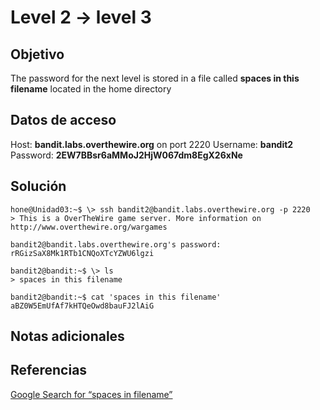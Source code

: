# Level 2 -> level 3

## Objetivo
The password for the next level is stored in a file called **spaces in this filename** located in the home directory

## Datos de acceso
Host: **bandit.labs.overthewire.org** on port 2220
Username: **bandit2**
Password: **2EW7BBsr6aMMoJ2HjW067dm8EgX26xNe**

## Solución
```properties
hone@Unidad03:~$ \> ssh bandit2@bandit.labs.overthewire.org -p 2220 
> This is a OverTheWire game server. More information on http://www.overthewire.org/wargames
```

```
bandit2@bandit.labs.overthewire.org's password: rRGizSaX8Mk1RTb1CNQoXTcYZWU6lgzi
```

```properties
bandit2@bandit:~$ \> ls
> spaces in this filename
```

```properties
bandit2@bandit:~$ cat 'spaces in this filename'
aBZ0W5EmUfAf7kHTQeOwd8bauFJ2lAiG
```


## Notas adicionales
## Referencias
[Google Search for “spaces in filename”](https://www.google.com/search?q=spaces+in+filename)